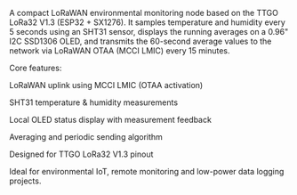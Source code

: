 A compact LoRaWAN environmental monitoring node based on the TTGO LoRa32 V1.3 (ESP32 + SX1276).
It samples temperature and humidity every 5 seconds using an SHT31 sensor, displays the running averages on a 0.96" I2C SSD1306 OLED, and transmits the 60-second average values to the network via LoRaWAN OTAA (MCCI LMIC) every 15 minutes.

Core features:

LoRaWAN uplink using MCCI LMIC (OTAA activation)

SHT31 temperature & humidity measurements

Local OLED status display with measurement feedback

Averaging and periodic sending algorithm

Designed for TTGO LoRa32 V1.3 pinout

Ideal for environmental IoT, remote monitoring and low-power data logging projects.
